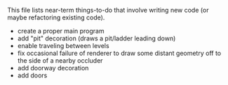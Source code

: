This file lists near-term things-to-do that involve writing new code (or maybe refactoring existing code).

- create a proper main program
- add "pit" decoration (draws a pit/ladder leading down)
- enable traveling between levels
- fix occasional failure of renderer to draw some distant geometry off to the side of a nearby occluder
- add doorway decoration
- add doors


